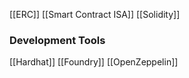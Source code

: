 [[ERC]]
[[Smart Contract ISA]]
[[Solidity]]

### Development Tools
[[Hardhat]]
[[Foundry]]
[[OpenZeppelin]]